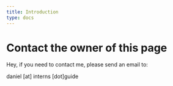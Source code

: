 ```yaml
---
title: Introduction
type: docs
---
```


# Contact the owner of this page

Hey, if you need to contact me, please send an email to:

daniel [at] interns [dot]guide

